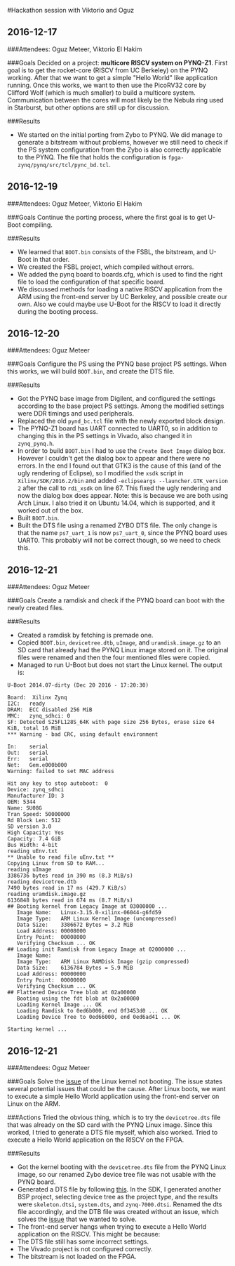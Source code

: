 #Hackathon session with Viktorio and Oguz

## 2016-12-17
###Attendees:
Oguz Meteer, Viktorio El Hakim

###Goals
Decided on a project: **multicore RISCV system on PYNQ-Z1**.
First goal is to get the rocket-core (RISCV from UC Berkeley) on the PYNQ working. After that we want to get a simple "Hello World" like application running. Once this works, we want to then use the PicoRV32 core by Clifford Wolf (which is much smaller) to build a multicore system. Communication between the cores will most likely be the Nebula ring used in Starburst, but other options are still up for discussion.

###Results
* We started on the initial porting from Zybo to PYNQ. We did manage to generate a bitstream without problems, however we still need to check if the PS system configuration from the Zybo is also correctly applicable to the PYNQ. The file that holds the configuration is `fpga-zynq/pynq/src/tcl/pync_bd.tcl`.

## 2016-12-19
###Attendees:
Oguz Meteer, Viktorio El Hakim

###Goals
Continue the porting process, where the first goal is to get U-Boot compiling.

###Results
* We learned that `BOOT.bin` consists of the FSBL, the bitstream, and U-Boot in that order.
* We created the FSBL project, which compiled without errors.
* We added the pynq board to boards.cfg, which is used to find the right file to load the configuration of that specific board.
* We discussed methods for loading a native RISCV application from the ARM using the front-end server by UC Berkeley, and possible create our own. Also we could maybe use U-Boot for the RISCV to load it directly during the booting process.

## 2016-12-20
###Attendees:
Oguz Meteer

###Goals
Configure the PS using the PYNQ base project PS settings. When this works, we will build `BOOT.bin`, and create the DTS file.

###Results
* Got the PYNQ base image from Digilent, and configured the settings according to the base project PS settings. Among the modified settings were DDR timings and used peripherals.
* Replaced the old `pynd_bc.tcl` file with the newly exported block design.
* The PYNQ-Z1 board has UART connected to UART0, so in addition to changing this in the PS settings in Vivado, also changed it in `zynq_pynq.h`.
* In order to build `BOOT.bin` I had to use the `Create Boot Image` dialog box. However I couldn't get the dialog box to appear and there were no errors. In the end I found out that GTK3 is the cause of this (and of the ugly rendering of Eclipse), so I modified the `xsdk` script in `Xilinx/SDK/2016.2/bin` and added `-eclipseargs --launcher.GTK_version 2` after the call to `rdi_xsdk` on line 67. This fixed the ugly rendering and now the dialog box does appear. Note: this is because we are both using Arch Linux. I also tried it on Ubuntu 14.04, which is supported, and it worked out of the box.
* Built `BOOT.bin`.
* Built the DTS file using a renamed ZYBO DTS file. The only change is that the name `ps7_uart_1` is now `ps7_uart_0`, since the PYNQ board uses UART0. This probably will not be correct though, so we need to check this.

## 2016-12-21
###Attendees:
Oguz Meteer

###Goals
Create a ramdisk and check if the PYNQ board can boot with the newly created files.

###Results
* Created a ramdisk by fetching is premade one.
* Copied `BOOT.bin`, `devicetree.dtb`, `uImage`, and `uramdisk.image.gz` to an SD card that already had the PYNQ Linux image stored on it. The original files were renamed and then the four mentioned files were copied.
* Managed to run U-Boot but does not start the Linux kernel. The output is:

```
U-Boot 2014.07-dirty (Dec 20 2016 - 17:20:30)

Board:  Xilinx Zynq
I2C:   ready
DRAM:  ECC disabled 256 MiB
MMC:   zynq_sdhci: 0
SF: Detected S25FL128S_64K with page size 256 Bytes, erase size 64 KiB, total 16 MiB
*** Warning - bad CRC, using default environment

In:    serial
Out:   serial
Err:   serial
Net:   Gem.e000b000
Warning: failed to set MAC address

Hit any key to stop autoboot:  0 
Device: zynq_sdhci
Manufacturer ID: 3
OEM: 5344
Name: SU08G 
Tran Speed: 50000000
Rd Block Len: 512
SD version 3.0
High Capacity: Yes
Capacity: 7.4 GiB
Bus Width: 4-bit
reading uEnv.txt
** Unable to read file uEnv.txt **
Copying Linux from SD to RAM...
reading uImage
3386736 bytes read in 390 ms (8.3 MiB/s)
reading devicetree.dtb
7490 bytes read in 17 ms (429.7 KiB/s)
reading uramdisk.image.gz
6136848 bytes read in 674 ms (8.7 MiB/s)
## Booting kernel from Legacy Image at 03000000 ...
   Image Name:   Linux-3.15.0-xilinx-06044-g6fd59
   Image Type:   ARM Linux Kernel Image (uncompressed)
   Data Size:    3386672 Bytes = 3.2 MiB
   Load Address: 00008000
   Entry Point:  00008000
   Verifying Checksum ... OK
## Loading init Ramdisk from Legacy Image at 02000000 ...
   Image Name:   
   Image Type:   ARM Linux RAMDisk Image (gzip compressed)
   Data Size:    6136784 Bytes = 5.9 MiB
   Load Address: 00000000
   Entry Point:  00000000
   Verifying Checksum ... OK
## Flattened Device Tree blob at 02a00000
   Booting using the fdt blob at 0x2a00000
   Loading Kernel Image ... OK
   Loading Ramdisk to 0ed6b000, end 0f3453d0 ... OK
   Loading Device Tree to 0ed66000, end 0ed6ad41 ... OK

Starting kernel ...
```

## 2016-12-21
###Attendees:
Oguz Meteer

###Goals
Solve the [issue](https://github.com/GuzTech/fpga-zynq/issues/1) of the Linux kernel not booting. The issue states several potential issues that could be the cause. After Linux boots, we want to execute a simple Hello World application using the front-end server on Linux on the ARM.

###Actions
Tried the obvious thing, which is to try the `devicetree.dts` file that was already on the SD card with the PYNQ Linux image. Since this worked, I tried to generate a DTS file myself, which also worked. Tried to execute a Hello World application on the RISCV on the FPGA.

###Results
* Got the kernel booting with the `devicetree.dts` file from the PYNQ Linux image, so our renamed Zybo device tree file was not usable with the PYNQ board.
* Generated a DTS file by following [this](http://www.wiki.xilinx.com/Build+Device+Tree+Blob). In the SDK, I generated another BSP project, selecting device tree as the project type, and the results were `skeleton.dtsi`, `system.dts`, and `zynq-7000.dtsi`. Renamed the dts file accordingly, and the DTB file was created without an issue, which solves the [issue](https://github.com/GuzTech/fpga-zynq/issues/1) that we wanted to solve.
* The front-end server hangs when trying to execute a Hello World application on the RISCV. This might be because:
 * The DTS file still has some incorrect settings.
 * The Vivado project is not configured correctly.
 * The bitstream is not loaded on the FPGA.